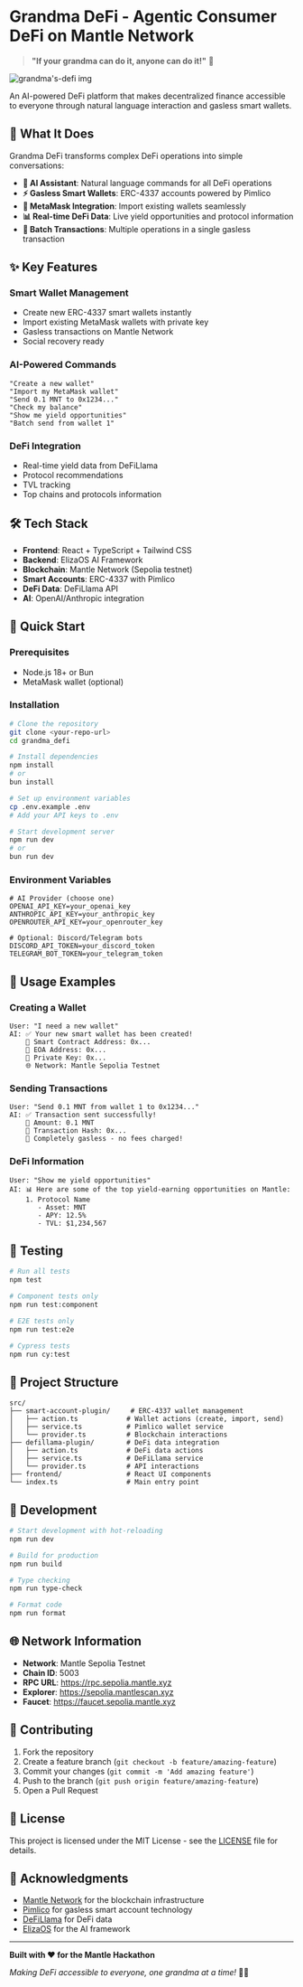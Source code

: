 # Grandma DeFi - Agentic Consumer DeFi on Mantle Network

> **"If your grandma can do it, anyone can do it!"** 🎯

![grandma's-defi img](grandma.png)

An AI-powered DeFi platform that makes decentralized finance accessible to everyone through natural language interaction and gasless smart wallets.

## 🚀 What It Does

Grandma DeFi transforms complex DeFi operations into simple conversations:

- **🤖 AI Assistant**: Natural language commands for all DeFi operations
- **⚡ Gasless Smart Wallets**: ERC-4337 accounts powered by Pimlico
- **🔗 MetaMask Integration**: Import existing wallets seamlessly
- **📊 Real-time DeFi Data**: Live yield opportunities and protocol information
- **🔄 Batch Transactions**: Multiple operations in a single gasless transaction

## ✨ Key Features

### Smart Wallet Management

- Create new ERC-4337 smart wallets instantly
- Import existing MetaMask wallets with private key
- Gasless transactions on Mantle Network
- Social recovery ready

### AI-Powered Commands

```
"Create a new wallet"
"Import my MetaMask wallet"
"Send 0.1 MNT to 0x1234..."
"Check my balance"
"Show me yield opportunities"
"Batch send from wallet 1"
```

### DeFi Integration

- Real-time yield data from DeFiLlama
- Protocol recommendations
- TVL tracking
- Top chains and protocols information

## 🛠️ Tech Stack

- **Frontend**: React + TypeScript + Tailwind CSS
- **Backend**: ElizaOS AI Framework
- **Blockchain**: Mantle Network (Sepolia testnet)
- **Smart Accounts**: ERC-4337 with Pimlico
- **DeFi Data**: DeFiLlama API
- **AI**: OpenAI/Anthropic integration

## 🚀 Quick Start

### Prerequisites

- Node.js 18+ or Bun
- MetaMask wallet (optional)

### Installation

```bash
# Clone the repository
git clone <your-repo-url>
cd grandma_defi

# Install dependencies
npm install
# or
bun install

# Set up environment variables
cp .env.example .env
# Add your API keys to .env

# Start development server
npm run dev
# or
bun run dev
```

### Environment Variables

```env
# AI Provider (choose one)
OPENAI_API_KEY=your_openai_key
ANTHROPIC_API_KEY=your_anthropic_key
OPENROUTER_API_KEY=your_openrouter_key

# Optional: Discord/Telegram bots
DISCORD_API_TOKEN=your_discord_token
TELEGRAM_BOT_TOKEN=your_telegram_token
```

## 🎯 Usage Examples

### Creating a Wallet

```
User: "I need a new wallet"
AI: ✅ Your new smart wallet has been created!
    📍 Smart Contract Address: 0x...
    🔑 EOA Address: 0x...
    🔐 Private Key: 0x...
    🌐 Network: Mantle Sepolia Testnet
```

### Sending Transactions

```
User: "Send 0.1 MNT from wallet 1 to 0x1234..."
AI: ✅ Transaction sent successfully!
    💸 Amount: 0.1 MNT
    🧾 Transaction Hash: 0x...
    🎉 Completely gasless - no fees charged!
```

### DeFi Information

```
User: "Show me yield opportunities"
AI: 📊 Here are some of the top yield-earning opportunities on Mantle:
    1. Protocol Name
       - Asset: MNT
       - APY: 12.5%
       - TVL: $1,234,567
```

## 🧪 Testing

```bash
# Run all tests
npm test

# Component tests only
npm run test:component

# E2E tests only
npm run test:e2e

# Cypress tests
npm run cy:test
```

## 📁 Project Structure

```
src/
├── smart-account-plugin/     # ERC-4337 wallet management
│   ├── action.ts            # Wallet actions (create, import, send)
│   ├── service.ts           # Pimlico wallet service
│   └── provider.ts          # Blockchain interactions
├── defillama-plugin/        # DeFi data integration
│   ├── action.ts            # DeFi data actions
│   ├── service.ts           # DeFiLlama service
│   └── provider.ts          # API interactions
├── frontend/                # React UI components
└── index.ts                 # Main entry point
```

## 🔧 Development

```bash
# Start development with hot-reloading
npm run dev

# Build for production
npm run build

# Type checking
npm run type-check

# Format code
npm run format
```

## 🌐 Network Information

- **Network**: Mantle Sepolia Testnet
- **Chain ID**: 5003
- **RPC URL**: https://rpc.sepolia.mantle.xyz
- **Explorer**: https://sepolia.mantlescan.xyz
- **Faucet**: https://faucet.sepolia.mantle.xyz

## 🤝 Contributing

1. Fork the repository
2. Create a feature branch (`git checkout -b feature/amazing-feature`)
3. Commit your changes (`git commit -m 'Add amazing feature'`)
4. Push to the branch (`git push origin feature/amazing-feature`)
5. Open a Pull Request

## 📄 License

This project is licensed under the MIT License - see the [LICENSE](LICENSE) file for details.

## 🙏 Acknowledgments

- [Mantle Network](https://mantle.xyz/) for the blockchain infrastructure
- [Pimlico](https://pimlico.io/) for gasless smart account technology
- [DeFiLlama](https://defillama.com/) for DeFi data
- [ElizaOS](https://elizaos.com/) for the AI framework

---

**Built with ❤️ for the Mantle Hackathon**

_Making DeFi accessible to everyone, one grandma at a time!_ 👵💙
